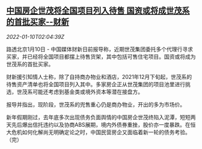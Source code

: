<!--1641781863000-->
[中国房企世茂将全国项目列入待售 国资或将成世茂系的首批买家--财新](https://cn.reuters.com/article/shimao-rea-projects-sale-0110-idCNKBS2JK03L)
------

<div><i>2022-01-10T02:04:39Z</i></div><p>路透北京1月10日 - 中国媒体财新日前报导称，近期世茂集团委托多个代理行寻求买家，并已经将全国项目都摆上待售货架，其中包括可售住宅项目。国资或将成为世茂系的首批买家。</p><p>财新援引知情人士称，除了自持商办物业和酒店，2021年12月下旬起，世茂系的待售资产清单也将全国项目列入其中。多家房企正从世茂集团的项目池里进行挑选，世茂系可能还考虑到基金类或境外资本等潜在接盘方。</p><p>报导并指出，现阶段，世茂系的兜售重心仍是商办物业，开出的多为市场价。</p><p>新年假期刚过，去年底多次出现债务负面舆情的中国房企世茂终陷入泥潭，短短两天先后爆出信托违约以及协商ABS展期，境内外债券重挫，股价亦一度暴跌。在恒大危机如何化解尚无明确定论之时，中国民营房企又面临着新一轮的债务考验。（完）</p>
